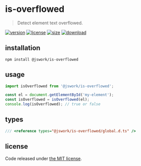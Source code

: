 # is-overflowed
> Detect element text overflowed.

[![version][version-image]][version-url]
[![license][license-image]][license-url]
[![size][size-image]][size-url]
[![download][download-image]][download-url]

## installation
```shell
npm install @jswork/is-overflowed
```

## usage
```js
import isOverflowed from '@jswork/is-overflowed';

const el = document.getElementById('my-element');
const isOverflowed = isOverflowed(el);
console.log(isOverflowed); // true or false
```

## types
```ts
/// <reference types="@jswork/is-overflowed/global.d.ts" />
```

## license
Code released under [the MIT license](https://github.com/afeiship/is-overflowed/blob/master/LICENSE.txt).

[version-image]: https://img.shields.io/npm/v/@jswork/is-overflowed
[version-url]: https://npmjs.org/package/@jswork/is-overflowed

[license-image]: https://img.shields.io/npm/l/@jswork/is-overflowed
[license-url]: https://github.com/afeiship/is-overflowed/blob/master/LICENSE.txt

[size-image]: https://img.shields.io/bundlephobia/minzip/@jswork/is-overflowed
[size-url]: https://github.com/afeiship/is-overflowed/blob/master/dist/index.min.js

[download-image]: https://img.shields.io/npm/dm/@jswork/is-overflowed
[download-url]: https://www.npmjs.com/package/@jswork/is-overflowed
